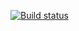 [![Build status](https://ci.appveyor.com/api/projects/status/aw4s4y2swgr1jtko?svg=true)](https://ci.appveyor.com/project/00Julie00/selenide)
